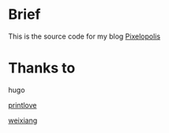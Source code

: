 
# Brief
This is the source code for my blog [Pixelopolis](https://blog.lzhen.site)

# Thanks to
hugo

[printlove](https://www.printlove.cn/obsidian-blog/)

[weixiang](https://weixiang.github.io/posts/hugo-github-blog-building-and-automated-deployment/)
